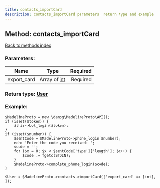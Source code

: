 ```yaml
---
title: contacts_importCard
description: contacts_importCard parameters, return type and example
---
```

## Method: contacts\_importCard  
[Back to methods index](index.md)


### Parameters:

| Name     |    Type       | Required |
|----------|:-------------:|---------:|
|export\_card|Array of [int](../types/int.md) | Required|


### Return type: [User](../types/User.md)

### Example:


```
$MadelineProto = new \danog\MadelineProto\API();
if (isset($token)) {
    $this->bot_login($token);
}
if (isset($number)) {
    $sentCode = $MadelineProto->phone_login($number);
    echo 'Enter the code you received: ';
    $code = '';
    for ($x = 0; $x < $sentCode['type']['length']; $x++) {
        $code .= fgetc(STDIN);
    }
    $MadelineProto->complete_phone_login($code);
}

$User = $MadelineProto->contacts->importCard(['export_card' => [int], ]);
```